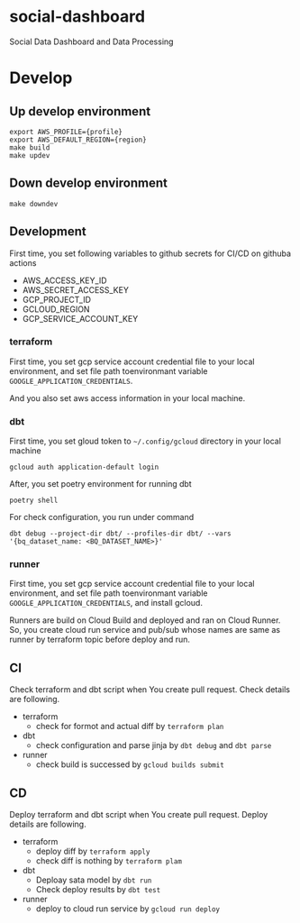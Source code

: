 # social-dashboard
Social Data Dashboard and Data Processing


# Develop
## Up develop environment

```shell
export AWS_PROFILE={profile}
export AWS_DEFAULT_REGION={region}
make build
make updev
```

## Down develop environment

```shell
make downdev
```

## Development
First time, you set following variables to github secrets for CI/CD on githuba actions
- AWS_ACCESS_KEY_ID
- AWS_SECRET_ACCESS_KEY
- GCP_PROJECT_ID
- GCLOUD_REGION
- GCP_SERVICE_ACCOUNT_KEY

### terraform
First time, you set gcp service account credential file to your local environment, and set file path toenvironmant variable `GOOGLE_APPLICATION_CREDENTIALS`.

And you also set aws access information in your local machine.

### dbt
First time, you set gloud token to `~/.config/gcloud` directory in your local machine

```shell
gcloud auth application-default login
```

After, you set poetry environment for running dbt
```shell
poetry shell
```

For check configuration, you run under command
```shell
dbt debug --project-dir dbt/ --profiles-dir dbt/ --vars '{bq_dataset_name: <BQ_DATASET_NAME>}'
```

### runner
First time, you set gcp service account credential file to your local environment, and set file path toenvironmant variable `GOOGLE_APPLICATION_CREDENTIALS`, and install gcloud.

Runners are build on Cloud Build and deployed and ran on Cloud Runner. So, you create cloud run service and pub/sub whose names are same as runner by terraform topic before deploy and run.

## CI
Check terraform and dbt script when You create pull request. Check details are following.
- terraform
    - check for formot and actual diff by `terraform plan`
- dbt
    - check configuration and parse jinja by `dbt debug` and `dbt parse`
- runner
    - check build is successed by `gcloud builds submit`

## CD
Deploy terraform and dbt script when You create pull request. Deploy details are following.
- terraform
    - deploy diff by `terraform apply`
    - check diff is nothing by `terraform plam`
- dbt
    - Deploay sata model by `dbt run`
    - Check deploy results by `dbt test`
- runner
    - deploy to cloud run service by `gcloud run deploy`